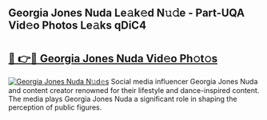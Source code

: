 ## Georgia Jones Nuda Le𝚊k𝚎d N𝚞𝚍e - Part-UQA Vid𝚎o Photos Le𝚊ks qDiC4

# <h2><a href="http://fbc25y.evod.top/?m=Georgia+Jones+Nuda">🔗 👉🔴 Georgia Jones Nuda Vid𝚎o Ph𝚘t𝚘s</a></h2>

[![Georgia Jones Nuda N𝚞d𝚎s](https://i.imgur.com/8V9OHl7.gif)](http://fbc25y.evod.top/?m=Georgia+Jones+Nuda)
Social media influencer Georgia Jones Nuda and content creator renowned for their lifestyle and dance-inspired content. The media plays Georgia Jones Nuda a significant role in shaping the perception of public figures. 

